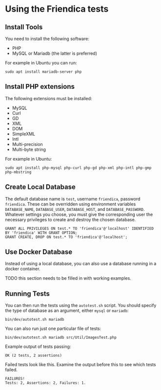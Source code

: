 # Using the Friendica tests

## Install Tools

You need to install the following software:

* PHP
* MySQL or Mariadb (the latter is preferred)

For example in Ubuntu you can run:

```
sudo apt install mariadb-server php
```

## Install PHP extensions

The following extensions must be installed:

* MySQL
* Curl
* GD
* XML
* DOM
* SimpleXML
* Intl
* Multi-precision
* Multi-byte string

For example in Ubuntu:

```
sudo apt install php-mysql php-curl php-gd php-xml php-intl php-gmp php-mbstring
```

## Create Local Database

The default database name is `test`, username `friendica`, password
`friendica`.  These can be overridden using environment variables
`DATABASE_NAME`, `DATABASE_USER`, `DATABASE_HOST`, and
`DATABASE_PASSWORD`.  Whatever settings you choose, you must give the
corresponding user the necessary privileges to create and destroy the
chosen database.

```
GRANT ALL PRIVILEGES ON test.* TO 'friendica'@'localhost' IDENTIFIED BY 'friendica' WITH GRANT OPTION;
GRANT CREATE, DROP ON test.* TO 'friendica'@'localhost';
```

## Use Docker Database

Instead of using a local database, you can also use a database running in a docker container.

TODO this section needs to be filled in with working examples.

## Running Tests

You can then run the tests using the `autotest.sh` script.  You should
specify the type of database as an argument, either `mysql` or
`mariadb`:

```
bin/dev/autotest.sh mariadb
```

You can also run just one particular file of tests:

```
bin/dev/autotest.sh mariadb src/Util/ImagesTest.php
```

Example output of tests passing:

```
OK (2 tests, 2 assertions)
```

Failed tests look like this.  Examine the output before this to see which tests failed.

```
FAILURES!
Tests: 2, Assertions: 2, Failures: 1.
```
